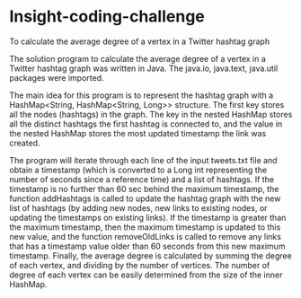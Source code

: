 # Insight-coding-challenge
To calculate the average degree of a vertex in a Twitter hashtag graph

The solution program to calculate the average degree of a vertex in a Twitter hashtag graph was written in Java.  The java.io, java.text, java.util packages were imported.

The main idea for this program is to represent the hashtag graph with a HashMap\<String, HashMap\<String, Long\>\> structure.  The first key stores all the nodes (hashtags) in the graph.  The key in the nested HashMap stores all the distinct hashtags the first hashtag is connected to, and the value in the nested HashMap stores the most updated timestamp the link was created.

The program will iterate through each line of the input tweets.txt file and obtain a timestamp (which is converted to a Long int representing the number of seconds since a reference time) and a list of hashtags.  If the timestamp is no further than 60 sec behind the maximum timestamp, the function addHashtags is called to update the hashtag graph with the new list of hashtags (by adding new nodes, new links to existing nodes, or updating the timestamps on existing links).  If the timestamp is greater than the maximum timestamp, then the maximum timestamp is updated to this new value, and the function removeOldLinks is called to remove any links that has a timestamp value older than 60 seconds from this new maximum timestamp.  Finally, the average degree is calculated by summing the degree of each vertex, and dividing by the number of vertices.  The number of degree of each vertex can be easily determined from the size of the inner HashMap.
